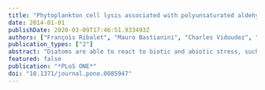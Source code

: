 ```yaml
---
title: "Phytoplankton cell lysis associated with polyunsaturated aldehyde release in the northern Adriatic Sea"
date: 2014-01-01
publishDate: 2020-03-09T17:46:51.933493Z
authors: ["François Ribalet", "Mauro Bastianini", "Charles Vidoudez", "Francesco Acri", "John Berges", "Adrianna Ianora", "Antonio Miralto", "Georg Pohnert", "Giovanna Romano", "Thomas Wichard", "Raffaella Casotti"]
publication_types: ["2"]
abstract: "Diatoms are able to react to biotic and abiotic stress, such as competition, predation and unfavorable growth conditions, by producing bioactive compounds including polyunsaturated aldehydes (PUAs). PUAs have been shown to act against grazers and either enhance or inhibit the growth of different phytoplankton and bacteria both in culture and in the field. Presence of nanomolar concentrations of dissolved PUAs in seawater has been reported in the North Adriatic Sea (Mediterranean), suggesting that these compounds are released in seawater following diatom cell lysis. However, the origin of the PUAs and their effects on natural phytoplankton assemblages remain unclear. Here we present data from four oceanographic cruises that took place during diatom blooms in the northern Adriatic Sea where concentrations of particulate and dissolved PUAs were monitored along with phytoplankton cell lysis. Cell lysis was positively correlated with both concentrations of particulate and dissolved PUAs (R = 0.69 and R = 0.77, respectively), supporting the hypothesis that these compounds are released by cell lysis. However, the highest concentration of dissolved PUAs (2.53 nM) was measured when cell lysis was high (0.24 d(-1)) but no known PUA-producing diatoms were detected, suggesting either that other organisms can produce PUAs or that PUA-producing enzymes retain activity extracellularly after diatom cells have lysed. Although in situ concentrations of dissolved PUAs were one to three orders of magnitude lower than those typically used in laboratory culture experiments, we argue that concentrations produced in the field could induce similar effects to those observed in culture and therefore may help shape plankton community composition and function in the oceans."
featured: false
publication: "*PLoS ONE*"
doi: "10.1371/journal.pone.0085947"
---
```


